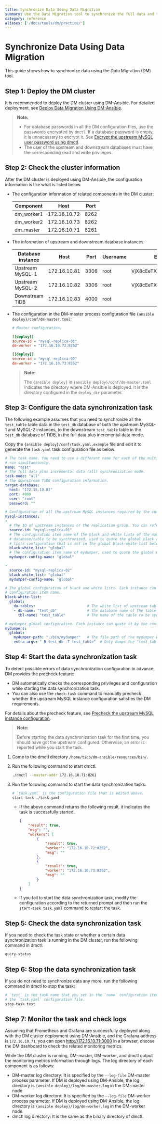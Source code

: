 ```yaml
---
title: Synchronize Data Using Data Migration
summary: Use the Data Migration tool to synchronize the full data and the incremental data.
category: reference
aliases: ['/docs/tools/dm/practice/']
---
```


# Synchronize Data Using Data Migration

This guide shows how to synchronize data using the Data Migration (DM) tool.

## Step 1: Deploy the DM cluster

It is recommended to deploy the DM cluster using DM-Ansible. For detailed deployment, see [Deploy Data Migration Using DM-Ansible](/v3.0/how-to/deploy/data-migration-with-ansible.md).

> **Note:**
> 
> - For database passwords in all the DM configuration files, use the passwords encrypted by `dmctl`. If a database password is empty, it is unnecessary to encrypt it. See [Encrypt the upstream MySQL user password using dmctl](/v3.0/how-to/deploy/data-migration-with-ansible.md#encrypt-the-upstream-mysql-user-password-using-dmctl).
> - The user of the upstream and downstream databases must have the corresponding read and write privileges.

## Step 2: Check the cluster information

After the DM cluster is deployed using DM-Ansible, the configuration information is like what is listed below.

- The configuration information of related components in the DM cluster:

    | Component | Host | Port |
    |------| ---- | ---- |
    | dm_worker1 | 172.16.10.72 | 8262 |
    | dm_worker2 | 172.16.10.73 | 8262 |
    | dm_master | 172.16.10.71 | 8261 |

- The information of upstream and downstream database instances:

    | Database instance | Host | Port | Username | Encrypted password |
    | -------- | --- | --- | --- | --- |
    | Upstream MySQL-1 | 172.16.10.81 | 3306 | root | VjX8cEeTX+qcvZ3bPaO4h0C80pe/1aU= |
    | Upstream MySQL-2 | 172.16.10.82 | 3306 | root | VjX8cEeTX+qcvZ3bPaO4h0C80pe/1aU= |
    | Downstream TiDB | 172.16.10.83 | 4000 | root | |

- The configuration in the DM-master process configuration file `{ansible deploy}/conf/dm-master.toml`:

    ```toml
    # Master configuration.

    [[deploy]]
    source-id = "mysql-replica-01"
    dm-worker = "172.16.10.72:8262"

    [[deploy]]
    source-id = "mysql-replica-02"
    dm-worker = "172.16.10.73:8262"
    ```

    > **Note:**
    >
    > The `{ansible deploy}` in `{ansible deploy}/conf/dm-master.toml` indicates the directory where DM-Ansible is deployed. It is the directory configured in the `deploy_dir` parameter.

## Step 3: Configure the data synchronization task

The following example assumes that you need to synchronize all the `test_table` table data in the `test_db` database of both the upstream MySQL-1 and MySQL-2 instances, to the downstream `test_table` table in the `test_db` database of TiDB, in the full data plus incremental data mode.

Copy the `{ansible deploy}/conf/task.yaml.example` file and edit it to generate the `task.yaml` task configuration file as below:

```yaml
# The task name. You need to use a different name for each of the multiple tasks that
# run simultaneously.
name: "test"
# The full data plus incremental data (all) synchronization mode.
task-mode: "all"
# The downstream TiDB configuration information.
target-database:
  host: "172.16.10.83"
  port: 4000
  user: "root"
  password: ""

# Configuration of all the upstream MySQL instances required by the current data synchronization task.
mysql-instances:
-
  # The ID of upstream instances or the replication group. You can refer to the configuration of `source_id` in the "inventory.ini" file or in the "dm-master.toml" file.
  source-id: "mysql-replica-01"
  # The configuration item name of the black and white lists of the name of the
  # database/table to be synchronized, used to quote the global black and white
  # lists configuration that is set in the global black-white-list below.
  black-white-list: "global"
  # The configuration item name of mydumper, used to quote the global mydumper configuration.
  mydumper-config-name: "global"

-
  source-id: "mysql-replica-02"
  black-white-list: "global"
  mydumper-config-name: "global"

# The global configuration of black and white lists. Each instance can quote it by the
# configuration item name.
black-white-list:
  global:
    do-tables:                        # The white list of upstream tables to be synchronized.
    - db-name: "test_db"              # The database name of the table to be synchronized.
      tbl-name: "test_table"          # The name of the table to be synchronized.

# mydumper global configuration. Each instance can quote it by the configuration item name.
mydumpers:
  global:
    mydumper-path: "./bin/mydumper"   # The file path of the mydumper binary.
    extra-args: "-B test_db -T test_table"  # Only dumps the "test_table" table of the "test_db" database. It can configure any mydumper argument.
```

## Step 4: Start the data synchronization task

To detect possible errors of data synchronization configuration in advance, DM provides the precheck feature:

- DM automatically checks the corresponding privileges and configuration while starting the data synchronization task.
- You can also use the `check-task` command to manually precheck whether the upstream MySQL instance configuration satisfies the DM requirements.

For details about the precheck feature, see [Precheck the upstream MySQL instance configuration](/tools/dm/precheck.md).

> **Note:**
>
> Before starting the data synchronization task for the first time, you should have got the upstream configured. Otherwise, an error is reported while you start the task.

1. Come to the dmctl directory `/home/tidb/dm-ansible/resources/bin/`.

2. Run the following command to start dmctl.

    ```bash
    ./dmctl --master-addr 172.16.10.71:8261
    ```

3. Run the following command to start the data synchronization tasks.

    ```bash
    # `task.yaml` is the configuration file that is edited above.
    start-task ./task.yaml
    ```

    - If the above command returns the following result, it indicates the task is successfully started.

        ```json
        {
            "result": true,
            "msg": "",
            "workers": [
                {
                    "result": true,
                    "worker": "172.16.10.72:8262",
                    "msg": ""
                },
                {
                    "result": true,
                    "worker": "172.16.10.73:8262",
                    "msg": ""
                }
            ]
        }
        ```

    - If you fail to start the data synchronization task, modify the configuration according to the returned prompt and then run the `start-task task.yaml` command to restart the task.

## Step 5: Check the data synchronization task

If you need to check the task state or whether a certain data synchronization task is running in the DM cluster, run the following command in dmctl:

```bash
query-status
```

## Step 6: Stop the data synchronization task

If you do not need to synchronize data any more, run the following command in dmctl to stop the task:

```bash
# `test` is the task name that you set in the `name` configuration item of
# the `task.yaml` configuration file.
stop-task test
```

## Step 7: Monitor the task and check logs

Assuming that Prometheus and Grafana are successfully deployed along with the DM cluster deployment using DM-Ansible, and the Grafana address is `172.16.10.71`, you can open <http://172.16.10.71:3000> in a browser, choose the DM dashboard to check the related monitoring metrics.

While the DM cluster is running, DM-master, DM-worker, and dmctl output the monitoring metrics information through logs. The log directory of each component is as follows:

- DM-master log directory: It is specified by the `--log-file` DM-master process parameter. If DM is deployed using DM-Ansible, the log directory is `{ansible deploy}/log/dm-master.log` in the DM-master node.
- DM-worker log directory: It is specified by the `--log-file` DM-worker process parameter. If DM is deployed using DM-Ansible, the log directory is `{ansible deploy}/log/dm-worker.log` in the DM-worker node.
- dmctl log directory: It is the same as the binary directory of dmctl.
